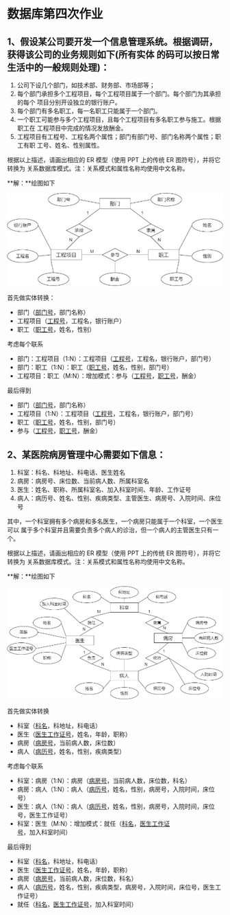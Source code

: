 # 数据库第四次作业

## 1、假设某公司要开发一个信息管理系统。根据调研，获得该公司的业务规则如下(所有实体 的码可以按日常生活中的一般规则处理)：

1. 公司下设几个部门，如技术部、财务部、市场部等；
2. 每个部门承担多个工程项目，每个工程项目属于一个部门。每个部门为其承担的每个 项目分别开设独立的银行账户。
3. 每个部门有多名职工，每一名职工只能属于一个部门。
4. 一个职工可能参与多个工程项目，且每个工程项目有多名职工参与施工。根据职工在 工程项目中完成的情况发放酬金。
5. 工程项目有工程号、工程名两个属性；部门有部门号、部门名称两个属性；职工有职 工号、姓名、性别属性。

根据以上描述，请画出相应的 ER 模型（使用 PPT 上的传统 ER 图符号），并将它转换为 关系数据库模式。注：关系模式和属性名称均使用中文名称。

**解：**绘图如下

![T1_ER](T1_ER.png)

首先做实体转换：

- 部门（<u>部门号</u>，部门名称）
- 工程项目（<u>工程号</u>，工程名，银行账户）
- 职工（<u>职工号</u>，姓名，性别）

考虑每个联系

- 部门：工程项目（1:N）：工程项目（<u>工程号</u>，工程名，银行账户，部门号）
- 部门：职工（1:N）：职工（<u>职工号</u>，姓名，性别，部门号）
- 工程项目：职工（M:N）：增加模式：参与（<u>工程号</u>，<u>职工号</u>，酬金）

最后得到

- 部门（<u>部门号</u>，部门名称）
- 工程项目（1:N）：工程项目（<u>工程号</u>，工程名，银行账户，部门号）
- 职工（<u>职工号</u>，姓名，性别，部门号）
- 参与（<u>工程号</u>，<u>职工号</u>，酬金）

## 2、某医院病房管理中心需要如下信息：

1. 科室：科名、科地址、科电话、医生姓名 
2. 病房：病房号、床位数、当前病人数、所属科室名 
3. 医生：姓名、职称、所属科室名、加入科室时间、年龄、工作证号 
4. 病人：病历号、姓名、性别、疾病类型、主管医生、病房号、入院时间、床位号

其中，一个科室拥有多个病房和多名医生，一个病房只能属于一个科室，一个医生可以 属于多个科室并且需要负责多个病人的诊治，但一个病人的主管医生只有一个。

根据以上描述，请画出相应的 ER 模型（使用 PPT 上的传统 ER 图符号），并将它转换为 关系数据库模式。注：关系模式和属性名称均使用中文名称。

**解：**绘图如下

![T2_ER](T2_ER.png)

首先做实体转换

- 科室（<u>科名</u>，科地址，科电话）
- 医生（<u>医生工作证号</u>，姓名，年龄，职称）
- 病房（<u>病房号</u>，当前病人数，床位数）
- 病人（<u>病历号</u>，姓名，性别，疾病类型）

考虑每个联系

- 科室：病房（1:N）：病房（<u>病房号</u>，当前病人数，床位数，科名）
- 病房：病人（1:N）：病人（<u>病历号</u>，姓名，性别，病房号，入院时间，床位号）
- 医生：病人（1:N）：病人（<u>病历号</u>，姓名，性别，病房号，入院时间，床位号，医生工作证号）
- 科室：医生（M:N）：增加模式：就任（<u>科名</u>，<u>医生工作证号</u>，加入科室时间）

最后得到

- 科室（<u>科名</u>，科地址，科电话）
- 医生（<u>医生工作证号</u>，姓名，年龄，职称）
- 病房（<u>病房号</u>，当前病人数，床位数，科名）
- 病人（<u>病历号</u>，姓名，性别，疾病类型，病房号，入院时间，床位号，医生工作证号）
- 就任（<u>科名</u>，<u>医生工作证号</u>，加入科室时间）